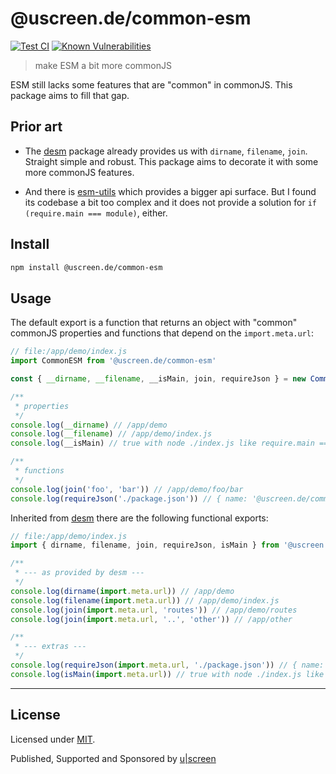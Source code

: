 # @uscreen.de/common-esm

[![Test CI](https://github.com/uscreen/common-esm/actions/workflows/node.js.yml/badge.svg)](https://github.com/uscreen/common-esm/actions/workflows/node.js.yml)
[![Known Vulnerabilities](https://snyk.io/test/github/uscreen/common-esm/badge.svg?targetFile=package.json)](https://snyk.io/test/github/uscreen/common-esm?targetFile=package.json)

> make ESM a bit more commonJS

ESM still lacks some features that are "common" in commonJS. This package aims to fill that gap. 

## Prior art

* The [desm](https://www.npmjs.com/package/desm) package already provides us with `dirname`, `filename`, `join`. Straight simple and robust. This package aims to decorate it with some more commonJS features.

* And there is [esm-utils](https://www.npmjs.com/package/esm-utils) which provides a bigger api surface. But I found its codebase a bit too complex and it does not provide a solution for `if (require.main === module)`, either.

## Install

```bash
npm install @uscreen.de/common-esm
```

## Usage

The default export is a function that returns an object with "common" commonJS properties and functions that depend on the `import.meta.url`:

```js
// file:/app/demo/index.js
import CommonESM from '@uscreen.de/common-esm'

const { __dirname, __filename, __isMain, join, requireJson } = new CommonESM(import.meta.url)

/**
 * properties
 */
console.log(__dirname) // /app/demo
console.log(__filename) // /app/demo/index.js
console.log(__isMain) // true with node ./index.js like require.main === module

/**
 * functions
 */
console.log(join('foo', 'bar')) // /app/demo/foo/bar
console.log(requireJson('./package.json')) // { name: '@uscreen.de/common-esm', ... }
```

Inherited from [desm](https://www.npmjs.com/package/desm) there are the following functional exports:

```js
// file:/app/demo/index.js
import { dirname, filename, join, requireJson, isMain } from '@uscreen.de/common-esm'

/**
 * --- as provided by desm ---
 */
console.log(dirname(import.meta.url)) // /app/demo
console.log(filename(import.meta.url)) // /app/demo/index.js
console.log(join(import.meta.url, 'routes')) // /app/demo/routes
console.log(join(import.meta.url, '..', 'other')) // /app/other

/**
 * --- extras ---
 */
console.log(requireJson(import.meta.url, './package.json')) // { name: '@uscreen.de/common-esm', ... }
console.log(isMain(import.meta.url)) // true with node ./index.js like require.main === module

```
---

## License

Licensed under [MIT](./LICENSE).

Published, Supported and Sponsored by [u|screen](https://uscreen.de)
